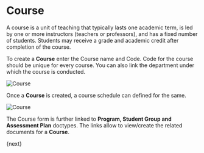 <!-- add-breadcrumbs -->
# Course

 A course is a unit of teaching that typically lasts one academic term, is led by one or more instructors (teachers or professors), and has a fixed number of students. Students may receive a grade and academic credit after completion of the course.

To create a **Course** enter the Course name and Code. Code for the course should be unique for every course. You can also link the department under which the course is conducted.

<img class="screenshot" alt="Course" src="/docs/assets/img/education/setup/course.png">

Once a **Course** is created, a course schedule can defined for the same.

<img class="screenshot" alt="Course" src="/docs/assets/img/education/setup/Course.gif">

The Course form is further linked to **Program, Student Group and Assessment Plan** doctypes. The links allow to view/create the related documents for a **Course**.

{next}